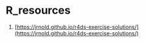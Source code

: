 # R_resources

1. [https://jrnold.github.io/r4ds-exercise-solutions/](https://jrnold.github.io/r4ds-exercise-solutions/)
